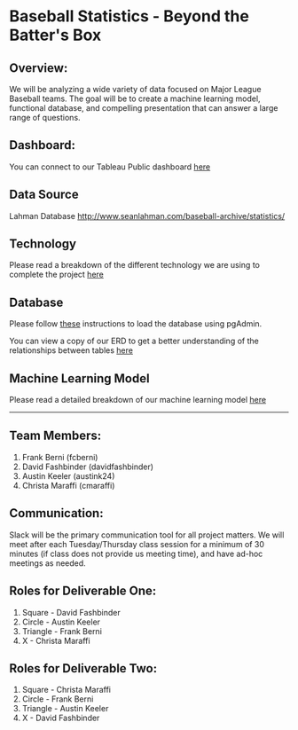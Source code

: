 # Baseball Statistics - Beyond the Batter's Box

## Overview:
We will be analyzing a wide variety of data focused on Major League Baseball teams.  The goal will be to create a machine learning model, functional database, and compelling presentation that can answer a large range of questions.  

## Dashboard:
You can connect to our Tableau Public dashboard [here](https://public.tableau.com/profile/david.fashbinder#!/vizhome/BeyondtheBattersBox/HitsDashboard?publish=yes)

## Data Source
Lahman Database http://www.seanlahman.com/baseball-archive/statistics/

## Technology
Please read a breakdown of the different technology we are using to complete the project [here](https://github.com/davidfashbinder/final_project/blob/master/Resources/technology.md)

## Database
Please follow [these](https://github.com/davidfashbinder/final_project/blob/master/DB%20Instructions.md) instructions to load the database using pgAdmin.

You can view a copy of our ERD to get a better understanding of the relationships between tables [here](https://github.com/davidfashbinder/final_project/blob/master/Updated_ERD.png)

## Machine Learning Model 
Please read a detailed breakdown of our machine learning model [here](https://github.com/davidfashbinder/final_project/blob/master/Machine%20Learning%20Info.md)

-----

## Team Members:
1. Frank Berni (fcberni)
2. David Fashbinder (davidfashbinder)
3. Austin Keeler (austink24)
4. Christa Maraffi (cmaraffi)

## Communication:
Slack will be the primary communication tool for all project matters.  We will meet after each Tuesday/Thursday class session for a minimum of 30 minutes (if class does not provide us meeting time), and have ad-hoc meetings as needed. 

## Roles for Deliverable One:
1. Square - David Fashbinder
2. Circle - Austin Keeler
3. Triangle - Frank Berni
4. X - Christa Maraffi

## Roles for Deliverable Two:
1. Square - Christa Maraffi
2. Circle - Frank Berni
3. Triangle - Austin Keeler
4. X - David Fashbinder
